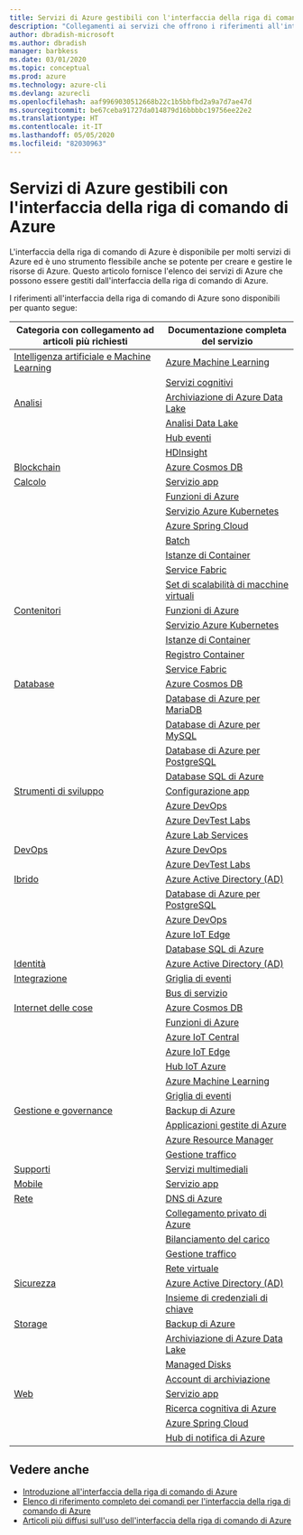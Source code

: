 ```yaml
---
title: Servizi di Azure gestibili con l'interfaccia della riga di comando di Azure
description: "Collegamenti ai servizi che offrono i riferimenti all'interfaccia della riga di comando di Azure: Configurazione app, Servizio app, Active Directory (AD), Backup, Ricerca cognitiva, Cosmos DB, Data Lake Storage, Database, MariaDB, MySQL, PostgreSQL, DevOps, DevTest Labs, DNS, Funzioni, IoT, IoT Central, IoT Edge, Hub IoT, servizio Azure Kubernetes, Lab Services, Machine Learning, applicazioni gestite, Collegamento privato, Resource Manager, Spring Cloud, Database SQL, Batch, Servizi cognitivi, Istanze di Container, Registro Container, Data Lake Analytics, Griglia di eventi, Hub eventi, HDInsight, Key Vault, Load Balancer, Managed Disks, Servizi multimediali, Hub di notifica, Bus di servizio, Service Fabric, account di archiviazione, Gestione traffico, set di scalabilità di macchine virtuali, rete virtuale, calcolo, rete, Internet delle cose, strumenti di sviluppo, database, analisi, gestione e governance, ibrido, archiviazione, sicurezza, intelligenza artificiale, intelligenza artificiale + Machine Learning"
author: dbradish-microsoft
ms.author: dbradish
manager: barbkess
ms.date: 03/01/2020
ms.topic: conceptual
ms.prod: azure
ms.technology: azure-cli
ms.devlang: azurecli
ms.openlocfilehash: aaf9969030512668b22c1b5bbfbd2a9a7d7ae47d
ms.sourcegitcommit: be67ceba91727da014879d16bbbbc19756ee22e2
ms.translationtype: HT
ms.contentlocale: it-IT
ms.lasthandoff: 05/05/2020
ms.locfileid: "82030963"
---
```

# <a name="azure-services-the-azure-cli-can-manage"></a>Servizi di Azure gestibili con l'interfaccia della riga di comando di Azure

L'interfaccia della riga di comando di Azure è disponibile per molti servizi di Azure ed è uno strumento flessibile anche se potente per creare e gestire le risorse di Azure.  Questo articolo fornisce l'elenco dei servizi di Azure che possono essere gestiti dall'interfaccia della riga di comando di Azure.

I riferimenti all'interfaccia della riga di comando di Azure sono disponibili per quanto segue:  

| Categoria con collegamento ad articoli più richiesti | Documentazione completa del servizio
|-|-|
|[Intelligenza artificiale e Machine Learning](/cli/azure/popular-articles-using-the-azure-cli?#ai--machine-learning)| [Azure Machine Learning](/azure/machine-learning/)
||[Servizi cognitivi](/azure/cognitive-services/)
|[Analisi](/cli/azure/popular-articles-using-the-azure-cli?#analytics)|[Archiviazione di Azure Data Lake](/azure/storage/blobs/data-lake-storage-introduction/)
||[Analisi Data Lake](/azure/data-lake-analytics/)
||[Hub eventi](/azure/event-hubs/)
||[HDInsight](/azure/hdinsight/)
|[Blockchain](popular-articles-using-the-azure-cli.md)|[Azure Cosmos DB](/azure/cosmos-db/)
|[Calcolo](/cli/azure/popular-articles-using-the-azure-cli?#compute)|[Servizio app](/azure/app-service/)
||[Funzioni di Azure](/azure/azure-functions/)
||[Servizio Azure Kubernetes](/azure/aks/)
||[Azure Spring Cloud](/azure/spring-cloud/)
||[Batch](/azure/batch/)
||[Istanze di Container](/azure/container-instances/)
||[Service Fabric](/azure/service-fabric/)
||[Set di scalabilità di macchine virtuali](/azure/virtual-machine-scale-sets/)
|[Contenitori](popular-articles-using-the-azure-cli.md)|[Funzioni di Azure](/azure/azure-functions/)
||[Servizio Azure Kubernetes](/azure/aks/)
||[Istanze di Container](/azure/container-instances/)
||[Registro Container](/azure/container-registry/)
||[Service Fabric](/azure/service-fabric/)
|[Database](/cli/azure/popular-articles-using-the-azure-cli?#databases)|[Azure Cosmos DB](/azure/cosmos-db/)
||[Database di Azure per MariaDB](/azure/mariadb/)
||[Database di Azure per MySQL](/azure/mysql/)
||[Database di Azure per PostgreSQL](/azure/postgresql/)
||[Database SQL di Azure](/azure/sql-database/)
|[Strumenti di sviluppo](/cli/azure/popular-articles-using-the-azure-cli?#developer-tools)|[Configurazione app](/azure/azure-app-configuration/)
||[Azure DevOps](/azure/devops/)
||[Azure DevTest Labs](/azure/lab-services/)
||[Azure Lab Services](/azure/lab-services/classroom-labs/)
|[DevOps](/cli/azure/popular-articles-using-the-azure-cli?#developer-tools)|[Azure DevOps](/azure/devops/)
||[Azure DevTest Labs](/azure/lab-services/)
|[Ibrido](/cli/azure/popular-articles-using-the-azure-cli?#hybrid)|[Azure Active Directory (AD)](/azure/active-directory/)
||[Database di Azure per PostgreSQL](/azure/postgresql/)
||[Azure DevOps](/azure/devops/)
||[Azure IoT Edge](/azure/iot-edge/)
||[Database SQL di Azure](/azure/sql-database/)
|[Identità](popular-articles-using-the-azure-cli.md)|[Azure Active Directory (AD)](/azure/active-directory/)
|[Integrazione](popular-articles-using-the-azure-cli.md)|[Griglia di eventi](/azure/event-grid/)
||[Bus di servizio](/azure/service-bus/)
|[Internet delle cose](/cli/azure/popular-articles-using-the-azure-cli?#internet-of-things)|[Azure Cosmos DB](/azure/cosmos-db/)
||[Funzioni di Azure](/azure/azure-functions/)
||[Azure IoT Central](/azure/iot-central/)
||[Azure IoT Edge](/azure/iot-edge/)
||[Hub IoT Azure](/azure/iot-hub/)
||[Azure Machine Learning](/azure/machine-learning/)
||[Griglia di eventi](/azure/event-grid/)
|[Gestione e governance](/cli/azure/popular-articles-using-the-azure-cli?#management-and-governance)|[Backup di Azure](/azure/backup/)
||[Applicazioni gestite di Azure](/azure/azure-resource-manager/managed-applications/)
||[Azure Resource Manager](/azure/azure-resource-manager/)
||[Gestione traffico](/azure/traffic-manager/)
|[Supporti](popular-articles-using-the-azure-cli.md)|[Servizi multimediali](/azure/media-services/)
|[Mobile](popular-articles-using-the-azure-cli.md)|[Servizio app](/azure/app-service/)
|[Rete](/cli/azure/popular-articles-using-the-azure-cli?#networking)|[DNS di Azure](/azure/dns/)
||[Collegamento privato di Azure](/azure/private-link/)
||[Bilanciamento del carico](/azure/load-balancer/)
||[Gestione traffico](/azure/traffic-manager/)
||[Rete virtuale](/azure/virtual-network/)
|[Sicurezza](/cli/azure/popular-articles-using-the-azure-cli?#security)|[Azure Active Directory (AD)](/azure/active-directory/)
||[Insieme di credenziali di chiave](/azure/key-vault/)
|[Storage](/cli/azure/popular-articles-using-the-azure-cli?#storage)|[Backup di Azure](/azure/backup/)
||[Archiviazione di Azure Data Lake](/azure/storage/blobs/data-lake-storage-introduction/)
||[Managed Disks](/azure/virtual-machines/windows/managed-disks-overview/)
||[Account di archiviazione](/azure/storage/common/storage-account-overview/)
|[Web](popular-articles-using-the-azure-cli.md)|[Servizio app](/azure/app-service/)
||[Ricerca cognitiva di Azure](/azure/search/)
||[Azure Spring Cloud](/azure/spring-cloud/)
||[Hub di notifica di Azure](/azure/notification-hubs/)

## <a name="see-also"></a>Vedere anche

- [Introduzione all'interfaccia della riga di comando di Azure](get-started-with-azure-cli.md)
- [Elenco di riferimento completo dei comandi per l'interfaccia della riga di comando di Azure](/cli/azure/reference-index)
- [Articoli più diffusi sull'uso dell'interfaccia della riga di comando di Azure](popular-articles-using-the-azure-cli.md)
